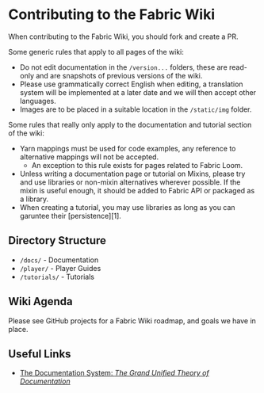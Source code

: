 # Contributing to the Fabric Wiki

When contributing to the Fabric Wiki, you should fork and create a PR.

Some generic rules that apply to all pages of the wiki:

- Do not edit documentation in the `/version...` folders, these are read-only and are snapshots of previous versions of the wiki.
- Please use grammatically correct English when editing, a translation system will be implemented at a later date and we will then accept other languages.
- Images are to be placed in a suitable location in the `/static/img` folder.

Some rules that really only apply to the documentation and tutorial section of the wiki:

- Yarn mappings must be used for code examples, any reference to alternative mappings will not be accepted.
    + An exception to this rule exists for pages related to Fabric Loom.
- Unless writing a documentation page or tutorial on Mixins, please try and use libraries or non-mixin alternatives wherever possible. If the mixin is useful enough, it should be added to Fabric API or packaged as a library.
- When creating a tutorial, you may use libraries as long as you can garuntee their [persistence][1].

## Directory Structure

- `/docs/` - Documentation
- `/player/` - Player Guides
- `/tutorials/` - Tutorials

## Wiki Agenda

Please see GitHub projects for a Fabric Wiki roadmap, and goals we have in place.

## Useful Links

- [The Documentation System: *The Grand Unified Theory of Documentation*](https://documentation.divio.com/)
